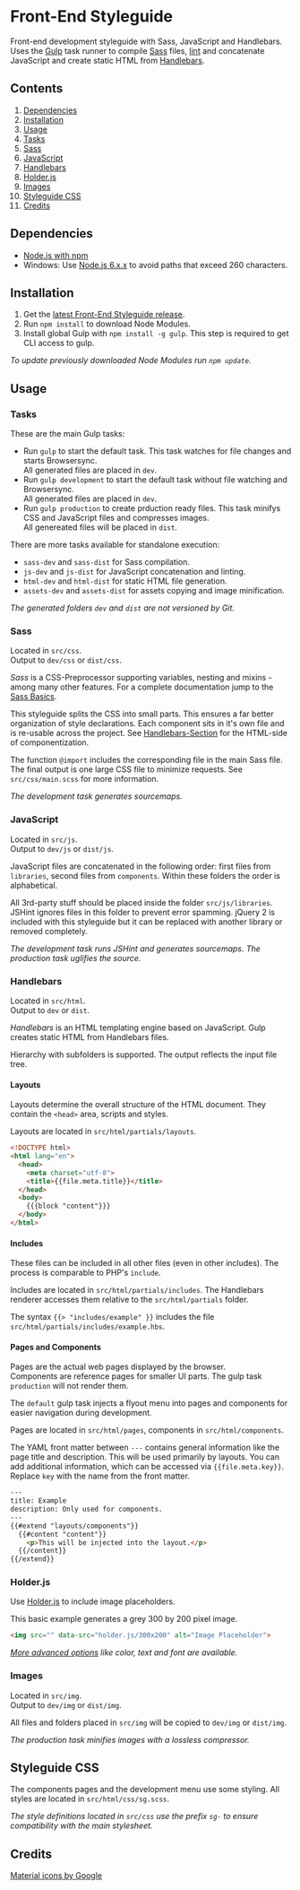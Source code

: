 # Front-End Styleguide
Front-end development styleguide with Sass, JavaScript and Handlebars.
Uses the [Gulp](http://gulpjs.com/) task runner to compile [Sass](http://sass-lang.com/) files, [lint](http://jshint.com/) and concatenate JavaScript and create static HTML from [Handlebars](http://handlebarsjs.com/).


## Contents
1. [Dependencies](#dependencies)
2. [Installation](#installation)
3. [Usage](#usage)
  1. [Tasks](#tasks)
  2. [Sass](#sass)
  3. [JavaScript](#javascript)
  4. [Handlebars](#handlebars)
  5. [Holder.js](#holderjs)
  6. [Images](#images)
4. [Styleguide CSS](#styleguide-css)
5. [Credits](#credits)


## Dependencies
* [Node.js with npm](https://nodejs.org/)
* Windows: Use [Node.js 6.x.x](https://nodejs.org/en/download/current/) to avoid paths that exceed 260 characters.


## Installation
1. Get the [latest Front-End Styleguide release](https://github.com/MVSde/styleguide/releases/latest).
2. Run `npm install` to download Node Modules.
3. Install global Gulp with `npm install -g gulp`. This step is required to get CLI access to gulp.


*To update previously downloaded Node Modules run `npm update`.*


## Usage

### Tasks
These are the main Gulp tasks:
* Run `gulp` to start the default task. This task watches for file changes and starts Browsersync.  
All generated files are placed in `dev`.
* Run `gulp development` to start the default task without file watching and Browsersync.  
All generated files are placed in `dev`.
* Run `gulp production` to create prduction ready files. This task minifys CSS and JavaScript files and compresses images.  
All genereated files will be placed in `dist`.

There are more tasks available for standalone execution:
* `sass-dev` and `sass-dist` for Sass compilation.
* `js-dev` and `js-dist` for JavaScript concatenation and linting.
* `html-dev` and `html-dist` for static HTML file generation.
* `assets-dev` and `assets-dist` for assets copying and image minification.

*The generated folders `dev` and `dist` are not versioned by Git.*


### Sass
Located in `src/css`.  
Output to `dev/css` or `dist/css`.

*Sass* is a CSS-Preprocessor supporting variables, nesting and mixins - among many other features. For a complete documentation jump to the [Sass Basics](http://sass-lang.com/guide).

This styleguide splits the CSS into small parts. This ensures a far better organization of style declarations. Each component sits in it's own file and is re-usable across the project. See [Handlebars-Section](#handlebars) for the HTML-side of componentization.

The function `@import` includes the corresponding file in the main Sass file. The final output is one large CSS file to minimize requests. See `src/css/main.scss` for more information.

*The development task generates sourcemaps.*


### JavaScript
Located in `src/js`.  
Output to `dev/js` or `dist/js`.

JavaScript files are concatenated in the following order: first files from `libraries`, second files from `components`. Within these folders the order is alphabetical.

All 3rd-party stuff should be placed inside the folder `src/js/libraries`. JSHint ignores files in this folder to prevent error spamming. jQuery 2 is included with this styleguide but it can be replaced with another library or removed completely.

*The development task runs JSHint and generates sourcemaps. The production task uglifies the source.*


### Handlebars
Located in `src/html`.<br>
Output to `dev` or `dist`.

*Handlebars* is an HTML templating engine based on JavaScript. Gulp creates static HTML from Handlebars files.

Hierarchy with subfolders is supported. The output reflects the input file tree.


#### Layouts
Layouts determine the overall structure of the HTML document. They contain the `<head>` area, scripts and styles.

Layouts are located in `src/html/partials/layouts`.

```html
<!DOCTYPE html>
<html lang="en">
  <head>
    <meta charset="utf-8">
    <title>{{file.meta.title}}</title>
  </head>
  <body>
    {{{block "content"}}}
  </body>
</html>
```


#### Includes
These files can be included in all other files (even in other includes). The process is comparable to PHP's `include`.

Includes are located in `src/html/partials/includes`. The Handlebars renderer accesses them relative to the `src/html/partials` folder.

The syntax `{{> "includes/example" }}` includes the file `src/html/partials/includes/example.hbs`.


#### Pages and Components
Pages are the actual web pages displayed by the browser.<br>
Components are reference pages for smaller UI parts. The gulp task `production` will not render them.

The `default` gulp task injects a flyout menu into pages and components for easier navigation during development.

Pages are located in `src/html/pages`, components in `src/html/components`.

The YAML front matter between `---` contains general information like the page title and description. This will be used primarily by layouts. You can add additional information, which can be accessed via `{{file.meta.key}}`. Replace `key` with the name from the front matter.

```html
---
title: Example
description: Only used for components.
---
{{#extend "layouts/components"}}
  {{#content "content"}}
    <p>This will be injected into the layout.</p>
  {{/content}}
{{/extend}}
```

### Holder.js
Use [Holder.js](https://github.com/imsky/holder) to include image placeholders.

This basic example generates a grey 300 by 200 pixel image.

```html
<img src="" data-src="holder.js/300x200" alt="Image Placeholder">
```

*[More advanced options](https://github.com/imsky/holder#placeholder-options) like color, text and font are available.*


### Images
Located in `src/img`.<br>
Output to `dev/img` or `dist/img`.

All files and folders placed in `src/img` will be copied to `dev/img` or `dist/img`.

*The production task minifies images with a lossless compressor.*


## Styleguide CSS
The components pages and the development menu use some styling. All styles are located in `src/html/css/sg.scss`.

*The style definitions located in `src/css` use the prefix `sg-` to ensure compatibility with the main stylesheet.*


## Credits

[Material icons by Google](https://design.google.com/icons/)
